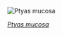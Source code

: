 
![Ptyas mucosa](https://upload.wikimedia.org/wikipedia/commons/thumb/1/11/Indian_Rat_Snake_%28Grey_and_Yellow%29.jpg/450px-Indian_Rat_Snake_%28Grey_and_Yellow%29.jpg)

*[Ptyas mucosa](https://wikipedia.org/wiki/File:Indian_Rat_Snake_(Grey_and_Yellow).jpg)*
